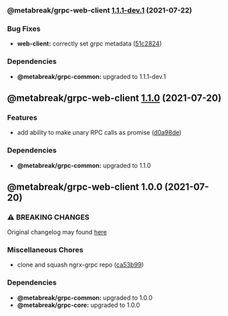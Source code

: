 ### @metabreak/grpc-web-client [1.1.1-dev.1](https://github.com/metabreak/grpc-lib/compare/@metabreak/grpc-web-client@1.1.0...@metabreak/grpc-web-client@1.1.1-dev.1) (2021-07-22)


### Bug Fixes

* **web-client:** correctly set grpc metadata ([51c2824](https://github.com/metabreak/grpc-lib/commit/51c2824256bde01ae8afbf3180579b9b95ed2ed1))



### Dependencies

* **@metabreak/grpc-common:** upgraded to 1.1.1-dev.1

## @metabreak/grpc-web-client [1.1.0](https://github.com/metabreak/grpc-lib/compare/@metabreak/grpc-web-client@1.0.0...@metabreak/grpc-web-client@1.1.0) (2021-07-20)

### Features

- add ability to make unary RPC calls as promise ([d0a98de](https://github.com/metabreak/grpc-lib/commit/d0a98de22376fef37071f875a657979dcef7ffc9))

### Dependencies

- **@metabreak/grpc-common:** upgraded to 1.1.0

## @metabreak/grpc-web-client 1.0.0 (2021-07-20)

### ⚠ BREAKING CHANGES

Original changelog may found [here](https://github.com/ngx-grpc/ngx-grpc/blob/e95366c6f55eb12d721452c394a32298cbc9e32d/CHANGELOG.md)

### Miscellaneous Chores

- clone and squash ngrx-grpc repo ([ca53b99](https://github.com/metabreak/grpc-lib/commit/ca53b99e8311c8f84ed09f2f2f304693aea371ad))

### Dependencies

- **@metabreak/grpc-common:** upgraded to 1.0.0
- **@metabreak/grpc-core:** upgraded to 1.0.0
